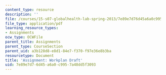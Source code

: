 ```yaml
---
content_type: resource
description: ''
file: /courses/15-s07-globalhealth-lab-spring-2013/7e89e7d76d45a6a0c9957a48dd5f3093_MIT15_S07S13_workplandraft.pdf
file_type: application/pdf
learning_resource_types:
- Assignments
ocw_type: OCWFile
parent_title: Assignments
parent_type: CourseSection
parent_uid: a3b128d8-e8d1-84e7-f370-f97e36e8b3ba
resourcetype: Document
title: 'Assignment: Workplan Draft'
uid: 7e89e7d7-6d45-a6a0-c995-7a48dd5f3093
---
```

